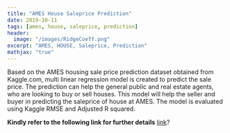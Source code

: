 ```yaml
---
title: "AMES House Saleprice Prediction"
date: 2019-10-11
tags: [ames, house, saleprice, prediction]
header:
  image: "/images/RidgeCoeff.png"
excerpt: "AMES, HOUSE, Saleprice, Prediction"
mathjax: "true"
---
```


Based on the AMES housing sale price prediction dataset obtained from Kaggle.com, multi linear regression model is created to predict the sale price. The prediction can help the general public and real estate agents, who are looking to buy or sell houses. This model will help the seller and buyer in predicting the saleprice of house at AMES. The model is evaluated using Kaggle RMSE and Adjusted R squared.

**Kindly refer to the following link for further details** [link](https://github.com/AbiramiKannappan/AMES_HouseSalePricePrediction)?
